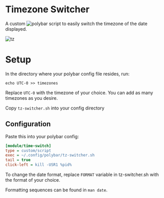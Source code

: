 # Timezone Switcher
A custom ![polybar](https://github.com/polybar/polybar) script to easily switch the timezone of the date displayed.

![tz](https://user-images.githubusercontent.com/46510831/194831836-a6026449-3702-480d-b079-bfb092daed5f.gif)


# Setup
In the directory where your polybar config file resides, run:

`echo UTC-0 >> timezones`

Replace `UTC-0` with the timezone of your choice. You can add as many timezones as you desire.

Copy `tz-switcher.sh` into your config directory

## Configuration

Paste this into your polybar config:

```ini
[module/time-switch]
type = custom/script
exec = ~/.config/polybar/tz-switcher.sh
tail = true
click-left = kill -USR1 %pid%
```
To change the date format, replace `FORMAT` variable in tz-switcher.sh with the format of your choice.

Formatting sequences can be found in `man date`.

